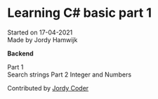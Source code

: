 # Learning C# basic part 1

Started on 17-04-2021
<br/>
Made by Jordy Hamwijk

<b>Backend</b>

Part 1
<br/>
Search strings
Part 2
Integer and Numbers

Contributed by
<a href="https://www.jdacoder.nl" >Jordy Coder</a>
